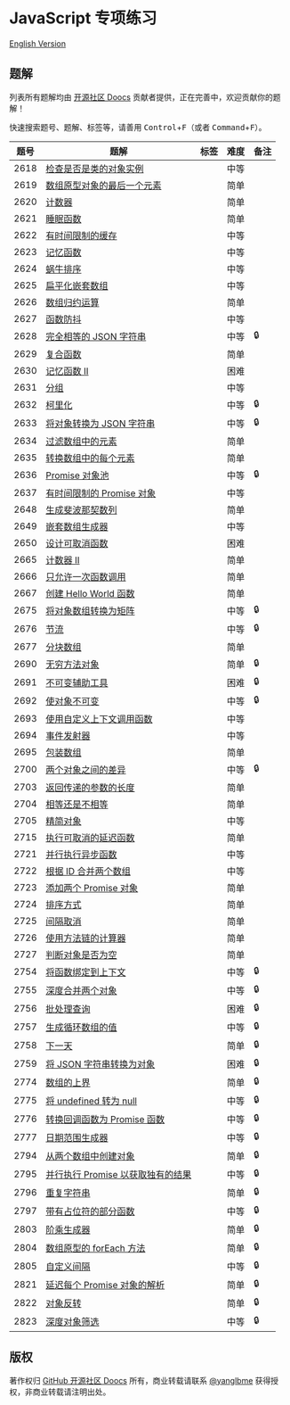 # JavaScript 专项练习

[English Version](/solution/JAVASCRIPT_README_EN.md)

## 题解

列表所有题解均由 [开源社区 Doocs](https://github.com/doocs) 贡献者提供，正在完善中，欢迎贡献你的题解！

快速搜索题号、题解、标签等，请善用 <kbd>Control</kbd>+<kbd>F</kbd>（或者 <kbd>Command</kbd>+<kbd>F</kbd>）。

| 题号 | 题解                                                                                                                                                             | 标签 | 难度 | 备注 |
| ---- | ---------------------------------------------------------------------------------------------------------------------------------------------------------------- | ---- | ---- | ---- |
| 2618 | [检查是否是类的对象实例](/javascript-solution/2600-2699/2618.Check%20if%20Object%20Instance%20of%20Class/README.md)                                              |      | 中等 |      |
| 2619 | [数组原型对象的最后一个元素](/javascript-solution/2600-2699/2619.Array%20Prototype%20Last/README.md)                                                             |      | 简单 |      |
| 2620 | [计数器](/javascript-solution/2600-2699/2620.Counter/README.md)                                                                                                  |      | 简单 |      |
| 2621 | [睡眠函数](/javascript-solution/2600-2699/2621.Sleep/README.md)                                                                                                  |      | 简单 |      |
| 2622 | [有时间限制的缓存](/javascript-solution/2600-2699/2622.Cache%20With%20Time%20Limit/README.md)                                                                    |      | 中等 |      |
| 2623 | [记忆函数](/javascript-solution/2600-2699/2623.Memoize/README.md)                                                                                                |      | 中等 |      |
| 2624 | [蜗牛排序](/javascript-solution/2600-2699/2624.Snail%20Traversal/README.md)                                                                                      |      | 中等 |      |
| 2625 | [扁平化嵌套数组](/javascript-solution/2600-2699/2625.Flatten%20Deeply%20Nested%20Array/README.md)                                                                |      | 中等 |      |
| 2626 | [数组归约运算](/javascript-solution/2600-2699/2626.Array%20Reduce%20Transformation/README.md)                                                                    |      | 简单 |      |
| 2627 | [函数防抖](/javascript-solution/2600-2699/2627.Debounce/README.md)                                                                                               |      | 中等 |      |
| 2628 | [完全相等的 JSON 字符串](/javascript-solution/2600-2699/2628.JSON%20Deep%20Equal/README.md)                                                                      |      | 中等 | 🔒   |
| 2629 | [复合函数](/javascript-solution/2600-2699/2629.Function%20Composition/README.md)                                                                                 |      | 简单 |      |
| 2630 | [记忆函数 II](/javascript-solution/2600-2699/2630.Memoize%20II/README.md)                                                                                        |      | 困难 |      |
| 2631 | [分组](/javascript-solution/2600-2699/2631.Group%20By/README.md)                                                                                                 |      | 中等 |      |
| 2632 | [柯里化](/javascript-solution/2600-2699/2632.Curry/README.md)                                                                                                    |      | 中等 | 🔒   |
| 2633 | [将对象转换为 JSON 字符串](/javascript-solution/2600-2699/2633.Convert%20Object%20to%20JSON%20String/README.md)                                                  |      | 中等 | 🔒   |
| 2634 | [过滤数组中的元素](/javascript-solution/2600-2699/2634.Filter%20Elements%20from%20Array/README.md)                                                               |      | 简单 |      |
| 2635 | [转换数组中的每个元素](/javascript-solution/2600-2699/2635.Apply%20Transform%20Over%20Each%20Element%20in%20Array/README.md)                                     |      | 简单 |      |
| 2636 | [Promise 对象池](/javascript-solution/2600-2699/2636.Promise%20Pool/README.md)                                                                                   |      | 中等 | 🔒   |
| 2637 | [有时间限制的 Promise 对象](/javascript-solution/2600-2699/2637.Promise%20Time%20Limit/README.md)                                                                |      | 中等 |      |
| 2648 | [生成斐波那契数列](/javascript-solution/2600-2699/2648.Generate%20Fibonacci%20Sequence/README.md)                                                                |      | 简单 |      |
| 2649 | [嵌套数组生成器](/javascript-solution/2600-2699/2649.Nested%20Array%20Generator/README.md)                                                                       |      | 中等 |      |
| 2650 | [设计可取消函数](/javascript-solution/2600-2699/2650.Design%20Cancellable%20Function/README.md)                                                                  |      | 困难 |      |
| 2665 | [计数器 II](/javascript-solution/2600-2699/2665.Counter%20II/README.md)                                                                                          |      | 简单 |      |
| 2666 | [只允许一次函数调用](/javascript-solution/2600-2699/2666.Allow%20One%20Function%20Call/README.md)                                                                |      | 简单 |      |
| 2667 | [创建 Hello World 函数](/javascript-solution/2600-2699/2667.Create%20Hello%20World%20Function/README.md)                                                         |      | 简单 |      |
| 2675 | [将对象数组转换为矩阵](/javascript-solution/2600-2699/2675.Array%20of%20Objects%20to%20Matrix/README.md)                                                         |      | 中等 | 🔒   |
| 2676 | [节流](/javascript-solution/2600-2699/2676.Throttle/README.md)                                                                                                   |      | 中等 | 🔒   |
| 2677 | [分块数组](/javascript-solution/2600-2699/2677.Chunk%20Array/README.md)                                                                                          |      | 简单 |      |
| 2690 | [无穷方法对象](/javascript-solution/2600-2699/2690.Infinite%20Method%20Object/README.md)                                                                         |      | 简单 | 🔒   |
| 2691 | [不可变辅助工具](/javascript-solution/2600-2699/2691.Immutability%20Helper/README.md)                                                                            |      | 困难 | 🔒   |
| 2692 | [使对象不可变](/javascript-solution/2600-2699/2692.Make%20Object%20Immutable/README.md)                                                                          |      | 中等 | 🔒   |
| 2693 | [使用自定义上下文调用函数](/javascript-solution/2600-2699/2693.Call%20Function%20with%20Custom%20Context/README.md)                                              |      | 中等 |      |
| 2694 | [事件发射器](/javascript-solution/2600-2699/2694.Event%20Emitter/README.md)                                                                                      |      | 中等 |      |
| 2695 | [包装数组](/javascript-solution/2600-2699/2695.Array%20Wrapper/README.md)                                                                                        |      | 简单 |      |
| 2700 | [两个对象之间的差异](/javascript-solution/2700-2799/2700.Differences%20Between%20Two%20Objects/README.md)                                                        |      | 中等 | 🔒   |
| 2703 | [返回传递的参数的长度](/javascript-solution/2700-2799/2703.Return%20Length%20of%20Arguments%20Passed/README.md)                                                  |      | 简单 |      |
| 2704 | [相等还是不相等](/javascript-solution/2700-2799/2704.To%20Be%20Or%20Not%20To%20Be/README.md)                                                                     |      | 简单 |      |
| 2705 | [精简对象](/javascript-solution/2700-2799/2705.Compact%20Object/README.md)                                                                                       |      | 中等 |      |
| 2715 | [执行可取消的延迟函数](/javascript-solution/2700-2799/2715.Timeout%20Cancellation/README.md)                                                                     |      | 简单 |      |
| 2721 | [并行执行异步函数](/javascript-solution/2700-2799/2721.Execute%20Asynchronous%20Functions%20in%20Parallel/README.md)                                             |      | 中等 |      |
| 2722 | [根据 ID 合并两个数组](/javascript-solution/2700-2799/2722.Join%20Two%20Arrays%20by%20ID/README.md)                                                              |      | 中等 |      |
| 2723 | [添加两个 Promise 对象](/javascript-solution/2700-2799/2723.Add%20Two%20Promises/README.md)                                                                      |      | 简单 |      |
| 2724 | [排序方式](/javascript-solution/2700-2799/2724.Sort%20By/README.md)                                                                                              |      | 简单 |      |
| 2725 | [间隔取消](/javascript-solution/2700-2799/2725.Interval%20Cancellation/README.md)                                                                                |      | 简单 |      |
| 2726 | [使用方法链的计算器](/javascript-solution/2700-2799/2726.Calculator%20with%20Method%20Chaining/README.md)                                                        |      | 简单 |      |
| 2727 | [判断对象是否为空](/javascript-solution/2700-2799/2727.Is%20Object%20Empty/README.md)                                                                            |      | 简单 |      |
| 2754 | [将函数绑定到上下文](/javascript-solution/2700-2799/2754.Bind%20Function%20to%20Context/README.md)                                                               |      | 中等 | 🔒   |
| 2755 | [深度合并两个对象](/javascript-solution/2700-2799/2755.Deep%20Merge%20of%20Two%20Objects/README.md)                                                              |      | 中等 | 🔒   |
| 2756 | [批处理查询](/javascript-solution/2700-2799/2756.Query%20Batching/README.md)                                                                                     |      | 困难 | 🔒   |
| 2757 | [生成循环数组的值](/javascript-solution/2700-2799/2757.Generate%20Circular%20Array%20Values/README.md)                                                           |      | 中等 | 🔒   |
| 2758 | [下一天](/javascript-solution/2700-2799/2758.Next%20Day/README.md)                                                                                               |      | 简单 | 🔒   |
| 2759 | [将 JSON 字符串转换为对象](/javascript-solution/2700-2799/2759.Convert%20JSON%20String%20to%20Object/README.md)                                                  |      | 困难 | 🔒   |
| 2774 | [数组的上界](/javascript-solution/2700-2799/2774.Array%20Upper%20Bound/README.md)                                                                                |      | 简单 | 🔒   |
| 2775 | [将 undefined 转为 null](/javascript-solution/2700-2799/2775.Undefined%20to%20Null/README.md)                                                                    |      | 中等 | 🔒   |
| 2776 | [转换回调函数为 Promise 函数](/javascript-solution/2700-2799/2776.Convert%20Callback%20Based%20Function%20to%20Promise%20Based%20Function/README.md)             |      | 中等 | 🔒   |
| 2777 | [日期范围生成器](/javascript-solution/2700-2799/2777.Date%20Range%20Generator/README.md)                                                                         |      | 中等 | 🔒   |
| 2794 | [从两个数组中创建对象](/javascript-solution/2700-2799/2794.Create%20Object%20from%20Two%20Arrays/README.md)                                                      |      | 简单 | 🔒   |
| 2795 | [并行执行 Promise 以获取独有的结果](/javascript-solution/2700-2799/2795.Parallel%20Execution%20of%20Promises%20for%20Individual%20Results%20Retrieval/README.md) |      | 中等 | 🔒   |
| 2796 | [重复字符串](/javascript-solution/2700-2799/2796.Repeat%20String/README.md)                                                                                      |      | 简单 | 🔒   |
| 2797 | [带有占位符的部分函数](/javascript-solution/2700-2799/2797.Partial%20Function%20with%20Placeholders/README.md)                                                   |      | 中等 | 🔒   |
| 2803 | [阶乘生成器](/javascript-solution/2800-2899/2803.Factorial%20Generator/README.md)                                                                                |      | 简单 | 🔒   |
| 2804 | [数组原型的 forEach 方法](/javascript-solution/2800-2899/2804.Array%20Prototype%20ForEach/README.md)                                                             |      | 简单 | 🔒   |
| 2805 | [自定义间隔](/javascript-solution/2800-2899/2805.Custom%20Interval/README.md)                                                                                    |      | 中等 | 🔒   |
| 2821 | [延迟每个 Promise 对象的解析](/javascript-solution/2800-2899/2821.Delay%20the%20Resolution%20of%20Each%20Promise/README.md)                                      |      | 简单 | 🔒   |
| 2822 | [对象反转](/javascript-solution/2800-2899/2822.Inversion%20of%20Object/README.md)                                                                                |      | 简单 | 🔒   |
| 2823 | [深度对象筛选](/javascript-solution/2800-2899/2823.Deep%20Object%20Filter/README.md)                                                                             |      | 中等 | 🔒   |

## 版权

著作权归 [GitHub 开源社区 Doocs](https://github.com/doocs) 所有，商业转载请联系 [@yanglbme](mailto:contact@yanglibin.info) 获得授权，非商业转载请注明出处。
